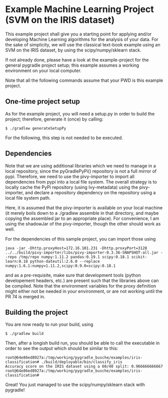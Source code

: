# Example Machine Learning Project (SVM on the IRIS dataset)

This example project shall give you a starting point for applying and/or developing Machine Learning algorithms for the analysis of your data.
For the sake of simplicity, we will use the classical text-book example using an SVM on the IRIS dataset, by using the scipy/numpy/sklearn stack.

If not already done, please have a look at the example-project for the general pygradle project setup; this example assumes a working environment on your local computer.

Note that all the following commands assume that your PWD is this example project.

## One-time project setup

As for the example project, you will need a setup.py in order to build the project; therefore, generate it (once) by calling:

```
$ ./gradlew generateSetupPy
```

For the following, this step is not needed to be executed.

## Dependencies 

Note that we are using additional libraries which we need to manage in a local repository, since the pyGradlePyPi() repository is not a full mirror of pypi.
Therefore, we need to use the pivy-importer to import all dependencies from pypi into a local file system.
The overall strategy is to locally cache the PyPi repository (using Ivy-metadata) using the pivy-importer, and declare a repository dependency on the repository using a local file system path.

Here, it is assumed that the pivy-importer is available on your local machine (it merely boils down to a ./gradlew assemble in that directory, and maybe copying the assembled jar to an appropriate place).
For convenience, I am using the shadowJar of the pivy-importer, though the other should work as well.

For the dependencies of this sample project, you can import those using

	java -jar -Dhttp.proxyHost=172.16.101.231 -Dhttp.proxyPort=3128 ../../build/pivy-importer/libs/pivy-importer-0.3.36-SNAPSHOT-all.jar --repo /tmp/repo numpy:1.11.2 pandas:0.19.1 scipy:0.18.1 scikit-learn:0.18 python-dateutil:2.6.0 --replace numpy:1.6.1:numpy=1.11.2,scipy:0.9.0=scipy:0.18.1 

and as a pre-requisite, make sure that development tools (python developement headers, etc.) are present such that the libraries above can be compiled.
Note that the environment variables for the proxy definition might either not be needed in your environment, or are not working until the PR 74 is merged in.

## Building the project

You are now ready to run your build, using

```
$ ./gradlew build
```

Then, after a longish build run, you should be able to call the executable in order to see the output which should be similar to this:

	root@64e86ed8927a:/tmp/working/pygradle_busche/examples/iris-classification# ./build/deployable/bin/classify_iris
	Accuracy score on the IRIS dataset using a 60/40 split: 0.966666666667
	root@64e86ed8927a:/tmp/working/pygradle_busche/examples/iris-classification#

Great! You just managed to use the scipy/numpy/sklearn stack with pygradle!

